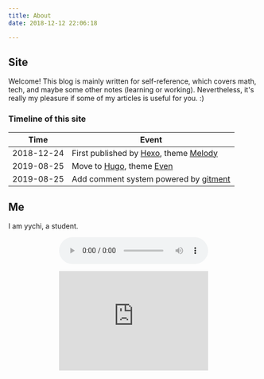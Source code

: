 ```yaml
---
title: About
date: 2018-12-12 22:06:18

---
```


## Site

Welcome! This blog is mainly written for self-reference, which covers math, tech, and maybe some other notes (learning or working). Nevertheless, it's really my pleasure if some of my articles is useful for you. :)

### Timeline of this site

|    Time    | Event                                           |
| :--------: | ----------------------------------------------- |
| 2018-12-24 | First published by [Hexo][1], theme [Melody][3] |
| 2019-08-25 | Move to [Hugo][2], theme [Even][4]              |
| 2019-08-25 | Add comment system powered by [gitment][5]      |

## Me

I am yychi, a student.

<center>
<p>
<audio autoplay="autoplay" controls="controls" loop="loop" preload="auto" src="the-show.mp3">Your browser doesn't support H5 audio flag!</audio>
</p>
<p>
<iframe src="https://ctext.org/roulette.pl?if=gb&amp;node=0&amp;x=300&amp;y=200&remap=gb" width="300" height="200" frameborder="0"><a href="https://ctext.org/text.pl?node=92193&amp;if=en&remap=gb">Wenyanwen roulette</a> by <a href="https://ctext.org">CTP</a>.</iframe>
</p>
</center>

[1]: http://hexo.io/
[2]: https://gohugo.io/
[3]: https://github.com/Molunerfinn/hexo-theme-melody
[4]: https://github.com/olOwOlo/hugo-theme-even
[5]: https://github.com/imsun/gitment
